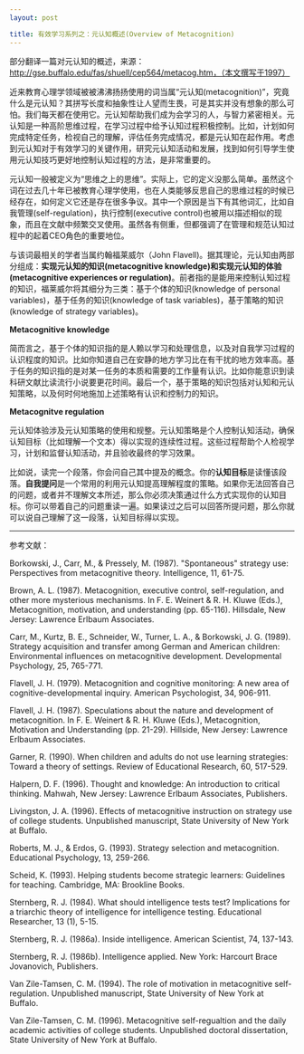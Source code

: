 ```yaml
---
layout: post

title: 有效学习系列之：元认知概述(Overview of Metacognition)
---
```



部分翻译一篇对元认知的概述，来源：http://gse.buffalo.edu/fas/shuell/cep564/metacog.htm，（本文撰写于1997）

近来教育心理学领域被被沸沸扬扬使用的词当属“元认知(metacognition)”，究竟什么是元认知？其拼写长度和抽象性让人望而生畏，可是其实并没有想象的那么可怕。我们每天都在使用它。元认知帮助我们成为会学习的人，与智力紧密相关。元认知是一种高阶思维过程，在学习过程中给予认知过程积极控制。比如，计划如何完成特定任务，检视自己的理解，评估任务完成情况，都是元认知在起作用。考虑到元认知对于有效学习的关键作用，研究元认知活动和发展，找到如何引导学生使用元认知技巧更好地控制认知过程的方法，是非常重要的。

元认知一般被定义为“思维之上的思维”。实际上，它的定义没那么简单。虽然这个词在过去几十年已被教育心理学使用，也在人类能够反思自己的思维过程的时候已经存在，如何定义它还是存在很多争议。其中一个原因是当下有其他词汇，比如自我管理(self-regulation)，执行控制(executive control)也被用以描述相似的现象，而且在文献中频繁交叉使用。虽然各有侧重，但都强调了在管理和规范认知过程中的起着CEO角色的重要地位。

与该词最相关的学者当属约翰福莱威尔（John Flavell)。据其理论，元认知由两部分组成：**实现元认知的知识(metacognitive knowledge)**和**实现元认知的体验(metacognitive experiences or regulation)**。前者指的是能用来控制认知过程的知识，福莱威尔将其细分为三类：基于个体的知识(knowledge of personal variables)，基于任务的知识(knowledge of task variables)，基于策略的知识(knowledge of strategy variables)。

**Metacognitive knowledge**

简而言之，基于个体的知识指的是人赖以学习和处理信息，以及对自我学习过程的认识程度的知识。比如你知道自己在安静的地方学习比在有干扰的地方效率高。基于任务的知识指的是对某一任务的本质和需要的工作量有认识。比如你能意识到读科研文献比读流行小说要更花时间。最后一个，基于策略的知识包括对认知和元认知策略，以及何时何地施加上述策略有认识和控制力的知识。

**Metacognitve regulation**

元认知体验涉及元认知策略的使用和规整。元认知策略是个人控制认知活动，确保认知目标（比如理解一个文本）得以实现的连续性过程。这些过程帮助个人检视学习，计划和监督认知活动，并且验收最终的学习效果。

比如说，读完一个段落，你会问自己其中提及的概念。你的**认知目标**是读懂该段落。**自我提问**是一个常用的利用元认知提高理解程度的策略。如果你无法回答自己的问题，或者并不理解文本所述，那么你必须决策通过什么方式实现你的认知目标。你可以带着自己的问题重读一遍。如果读过之后可以回答所提问题，那么你就可以说自己理解了这一段落，认知目标得以实现。



---------------------------
参考文献：

Borkowski, J., Carr, M., & Pressely, M. (1987). "Spontaneous" strategy use: Perspectives from metacognitive theory. Intelligence, 11, 61-75.

Brown, A. L. (1987). Metacognition, executive control, self-regulation, and other more mysterious mechanisms. In F. E. Weinert & R. H. Kluwe (Eds.), Metacognition, motivation, and understanding (pp. 65-116). Hillsdale, New Jersey: Lawrence Erlbaum Associates.

Carr, M., Kurtz, B. E., Schneider, W., Turner, L. A., & Borkowski, J. G. (1989). Strategy acquisition and transfer among German and American children: Environmental influences on metacognitive development. Developmental Psychology, 25, 765-771.

Flavell, J. H. (1979). Metacognition and cognitive monitoring: A new area of cognitive-developmental inquiry. American Psychologist, 34, 906-911.

Flavell, J. H. (1987). Speculations about the nature and development of metacognition. In F. E. Weinert & R. H. Kluwe (Eds.), Metacognition, Motivation and Understanding (pp. 21-29). Hillside, New Jersey: Lawrence Erlbaum Associates.

Garner, R. (1990). When children and adults do not use learning strategies: Toward a theory of settings. Review of Educational Research, 60, 517-529.

Halpern, D. F. (1996). Thought and knowledge: An introduction to critical thinking. Mahwah, New Jersey: Lawrence Erlbaum Associates, Publishers.

Livingston, J. A. (1996). Effects of metacognitive instruction on strategy use of college students. Unpublished manuscript, State University of New York at Buffalo.

Roberts, M. J., & Erdos, G. (1993). Strategy selection and metacognition. Educational Psychology, 13, 259-266.

Scheid, K. (1993). Helping students become strategic learners: Guidelines for teaching. Cambridge, MA: Brookline Books.

Sternberg, R. J. (1984). What should intelligence tests test? Implications for a triarchic theory of intelligence for intelligence testing. Educational Researcher, 13 (1), 5-15.

Sternberg, R. J. (1986a). Inside intelligence. American Scientist, 74, 137-143.

Sternberg, R. J. (1986b). Intelligence applied. New York: Harcourt Brace Jovanovich, Publishers.

Van Zile-Tamsen, C. M. (1994). The role of motivation in metacognitive self-regulation. Unpublished manuscript, State University of New York at Buffalo.

Van Zile-Tamsen, C. M. (1996). Metacognitive self-regualtion and the daily academic activities of college students. Unpublished doctoral dissertation, State University of New York at Buffalo.























